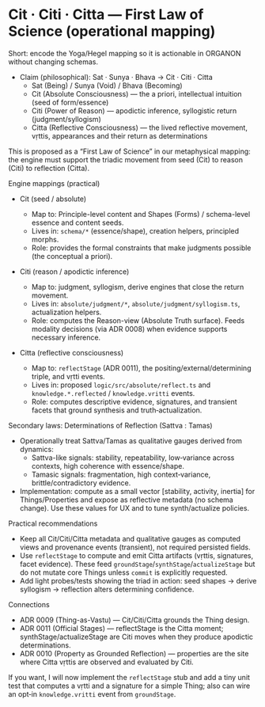 # Cit · Citi · Citta — First Law of Science (operational mapping)

Short: encode the Yoga/Hegel mapping so it is actionable in ORGANON without changing schemas.

- Claim (philosophical): Sat · Sunya · Bhava → Cit · Citi · Citta
  - Sat (Being) / Sunya (Void) / Bhava (Becoming)
  - Cit (Absolute Consciousness) — the a priori, intellectual intuition (seed of form/essence)
  - Citi (Power of Reason) — apodictic inference, syllogistic return (judgment/syllogism)
  - Citta (Reflective Consciousness) — the lived reflective movement, vṛttis, appearances and their return as determinations

This is proposed as a “First Law of Science” in our metaphysical mapping: the engine must support the triadic movement from seed (Cit) to reason (Citi) to reflection (Citta).

Engine mappings (practical)

- Cit (seed / absolute)
  - Map to: Principle-level content and Shapes (Forms) / schema-level essence and content seeds.
  - Lives in: `schema/*` (essence/shape), creation helpers, principled morphs.
  - Role: provides the formal constraints that make judgments possible (the conceptual a priori).

- Citi (reason / apodictic inference)
  - Map to: judgment, syllogism, derive engines that close the return movement.
  - Lives in: `absolute/judgment/*`, `absolute/judgment/syllogism.ts`, actualization helpers.
  - Role: computes the Reason-view (Absolute Truth surface). Feeds modality decisions (via ADR 0008) when evidence supports necessary inference.

- Citta (reflective consciousness)
  - Map to: `reflectStage` (ADR 0011), the positing/external/determining triple, and vṛtti events.
  - Lives in: proposed `logic/src/absolute/reflect.ts` and `knowledge.*.reflected` / `knowledge.vritti` events.
  - Role: computes descriptive evidence, signatures, and transient facets that ground synthesis and truth‑actualization.

Secondary laws: Determinations of Reflection (Sattva : Tamas)

- Operationally treat Sattva/Tamas as qualitative gauges derived from dynamics:
  - Sattva-like signals: stability, repeatability, low‑variance across contexts, high coherence with essence/shape.
  - Tamasic signals: fragmentation, high context‑variance, brittle/contradictory evidence.
- Implementation: compute as a small vector [stability, activity, inertia] for Things/Properties and expose as reflective metadata (no schema change). Use these values for UX and to tune synth/actualize policies.

Practical recommendations

- Keep all Cit/Citi/Citta metadata and qualitative gauges as computed views and provenance events (transient), not required persisted fields.
- Use `reflectStage` to compute and emit Citta artifacts (vṛttis, signatures, facet evidence). These feed `groundStage`/`synthStage`/`actualizeStage` but do not mutate core Things unless `commit` is explicitly requested.
- Add light probes/tests showing the triad in action: seed shapes → derive syllogism → reflection alters determining confidence.

Connections

- ADR 0009 (Thing-as-Vastu) — Cit/Citi/Citta grounds the Thing design.
- ADR 0011 (Official Stages) — reflectStage is the Citta moment; synthStage/actualizeStage are Citi moves when they produce apodictic determinations.
- ADR 0010 (Property as Grounded Reflection) — properties are the site where Citta vṛttis are observed and evaluated by Citi.

If you want, I will now implement the `reflectStage` stub and add a tiny unit test that computes a vṛtti and a signature for a simple Thing; also can wire an opt‑in `knowledge.vritti` event from `groundStage`.
